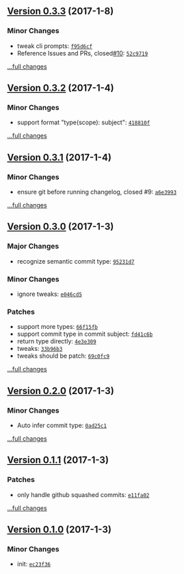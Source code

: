 ## [Version 0.3.3](https://github.com/egoist/changelog.md/releases/tag/v0.3.3) (2017-1-8)

### Minor Changes

- tweak cli prompts: [`f95d6cf`](https://github.com/egoist/changelog.md/commit/f95d6cf)
- Reference Issues and PRs, closed[#10](https://github.com/egoist/changelog.md/issues/10): [`52c9719`](https://github.com/egoist/changelog.md/commit/52c9719)

[...full changes](https://github.com/egoist/changelog.md/compare/v0.3.2...v0.3.3)

## [Version 0.3.2](https://github.com/egoist/changelog.md/releases/tag/v0.3.2) (2017-1-4)

### Minor Changes

- support format "type(scope): subject": [`418810f`](https://github.com/egoist/changelog.md/commit/418810f)

[...full changes](https://github.com/egoist/changelog.md/compare/v0.3.1...v0.3.2)

## [Version 0.3.1](https://github.com/egoist/changelog.md/releases/tag/v0.3.1) (2017-1-4)

### Minor Changes

- ensure git before running changelog, closed #9: [`a6e3993`](https://github.com/egoist/changelog.md/commit/a6e3993)

[...full changes](https://github.com/egoist/changelog.md/compare/v0.3.0...v0.3.1)

## [Version 0.3.0](https://github.com/egoist/changelog.md/releases/tag/v0.3.0) (2017-1-3)

### Major Changes

- recognize semantic commit type: [`95231d7`](https://github.com/egoist/changelog.md/commit/95231d7)

### Minor Changes

- ignore tweaks: [`e046cd5`](https://github.com/egoist/changelog.md/commit/e046cd5)

### Patches

- support more types: [`66f15fb`](https://github.com/egoist/changelog.md/commit/66f15fb)
- support commit type in commit subject: [`fd41c6b`](https://github.com/egoist/changelog.md/commit/fd41c6b)
- return type directly: [`4e3e309`](https://github.com/egoist/changelog.md/commit/4e3e309)
- tweaks: [`33b96b3`](https://github.com/egoist/changelog.md/commit/33b96b3)
- tweaks should be patch: [`69c0fc9`](https://github.com/egoist/changelog.md/commit/69c0fc9)

[...full changes](https://github.com/egoist/changelog.md/compare/v0.2.0...v0.3.0)

## [Version 0.2.0](https://github.com/egoist/changelog.md/releases/tag/v0.2.0) (2017-1-3)

### Minor Changes

- Auto infer commit type: [`0ad25c1`](https://github.com/egoist/changelog.md/commit/0ad25c1)

[...full changes](https://github.com/egoist/changelog.md/compare/v0.1.1...v0.2.0)

## [Version 0.1.1](https://github.com/egoist/changelog.md/releases/tag/v0.1.1) (2017-1-3)

### Patches

- only handle github squashed commits: [`e11fa02`](https://github.com/egoist/changelog.md/commit/e11fa02)

[...full changes](https://github.com/egoist/changelog.md/compare/v0.1.0...v0.1.1)

## [Version 0.1.0](https://github.com/egoist/changelog.md/releases/tag/v0.1.0) (2017-1-3)

### Minor Changes

- init: [`ec23f36`](https://github.com/egoist/changelog.md/commit/ec23f36)
